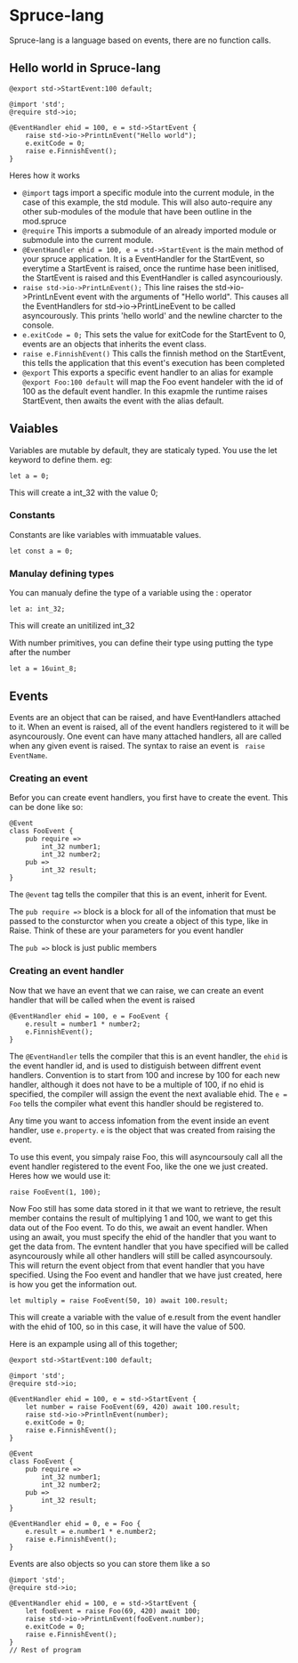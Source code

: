 # Spruce-lang
Spruce-lang is a language based on events, there are no function calls.
## Hello world in Spruce-lang
```spruce
@export std->StartEvent:100 default;

@import 'std';
@require std->io;

@EventHandler ehid = 100, e = std->StartEvent {
    raise std->io->PrintLnEvent("Hello world");
    e.exitCode = 0;
    raise e.FinnishEvent();
}
```

Heres how it works
- `@import` tags import a specific module into the current module, in the case of this example, the std module. This will also auto-require any other sub-modules of 
the module that have been outline in the mod.spruce
- `@require` This imports a submodule of an already imported module or submodule into the current module.
- `@EventHandler ehid = 100, e = std->StartEvent` is the main method of your spruce application. It is a EventHandler for the StartEvent, so everytime a StartEvent 
is 
raised, once the runtime hase been initlised, the StartEvent is raised and this EventHandler is called asyncouriously.
- `raise std->io->PrintLnEvent();` This line raises the std->io->PrintLnEvent event with the arguments of "Hello world". This causes all the EventHandlers for 
std->io->PrintLineEvent to be called 
asyncourously. This prints 'hello world' and the newline charcter to the console.
- `e.exitCode = 0;` This sets the value for exitCode for the StartEvent to 0, events are an objects that inherits the event class.
- `raise e.FinnishEvent()` This calls the finnish method on the StartEvent, this tells the application that this event's execution has been completed
- `@export` This exports a specific event handler to an alias for example `@export Foo:100 default` will map the Foo event handeler with the id of 100 as the 
default event handler. In this exapmle the runtime raises StartEvent, then awaits the event with the alias default.

## Vaiables 
Variables are mutable by default, they are staticaly typed. You use the let keyword to define them. eg:
```spruce
let a = 0;
```
This will create a int_32 with the value 0;

### Constants
Constants are like variables with immuatable values.
```spruce
let const a = 0;
```

### Manulay defining types
You can manualy define the type of a variable using the : operator
```spruce
let a: int_32;
```
This will create an unitilized int_32

With number primitives, you can define their type using putting the type after the number
```spruce
let a = 16uint_8;
```

## Events
Events are an object that can be raised, and have EventHandlers attached to it. When an event is raised, all of the event handlers registered to it will be 
asyncourously. One event can have many attached handlers, all are called when any given event is raised. The syntax to raise an event is ` raise EventName`.

### Creating an event
Befor you can create event handlers, you first have to create the event. This can be done like so:
```spruce
@Event
class FooEvent {
    pub require =>
        int_32 number1;
        int_32 number2;
    pub =>
        int_32 result;
}
```

The `@event` tag tells the compiler that this is an event, inherit for Event.

The `pub require =>` block is a block for all of the infomation that must be passed to the consturctor when you create a object of this type, like in Raise. Think 
of these are your parameters for you event handler

The `pub =>` block is just public members

### Creating an event handler
Now that we have an event that we can raise, we can create an event handler that will be called when the event is raised
```spruce
@EventHandler ehid = 100, e = FooEvent {
    e.result = number1 * number2;
    e.FinnishEvent();
}
```
The `@EventHandler` tells the compiler that this is an event handler, the `ehid` is the event handler id, and is used to distiguish between diffrent event handlers. 
Convention is to start from 100 and increse by 100 for each new handler, although it does not have to be a multiple of 100, if no ehid is specified, the compiler 
will assign the event the next avaliable ehid. The `e = Foo` tells the compiler what event this handler should be registered to.

Any time you want to access infomation from the event inside an event handler, use `e.property`. `e` is the object that was created from raising the event.

To use this event, you simpaly raise Foo, this will asyncoursouly call all the event handler registered to the event Foo, like the one we just created. Heres how we 
would use it:

```spruce
raise FooEvent(1, 100);
```

Now Foo still has some data stored in it that we want to retrieve, the result member contains the result of multiplying 1 and 100, we want to get this data out of 
the Foo event. To do this, we await an event handler. When using an await, you must specify the ehid of the handler that you want to get the data from. The evntent 
handler that you have specified will be called asyncourously while all other handlers will still be called asyncoursouly. This will return the event object from 
that event handler that you have specified. Using the Foo event and handler that we have just created, here is how you get the information out.
```
let multiply = raise FooEvent(50, 10) await 100.result;
```
This will create a variable with the value of e.result from the event handler with the ehid of 100, so in this case, it will have the value of 500.

Here is an expample using all of this together;

```spruce
@export std->StartEvent:100 default;

@import 'std';
@require std->io;

@EventHandler ehid = 100, e = std->StartEvent {
    let number = raise FooEvent(69, 420) await 100.result;
    raise std->io->PrintlnEvent(number);
    e.exitCode = 0;
    raise e.FinnishEvent();    
}

@Event
class FooEvent {
    pub require =>
        int_32 number1;
        int_32 number2;
    pub =>
        int_32 result;
}

@EventHandler ehid = 0, e = Foo {
    e.result = e.number1 * e.number2;
    raise e.FinnishEvent();
}
```

Events are also objects so you can store them like a so

```spruce
@import 'std';
@require std->io;

@EventHandler ehid = 100, e = std->StartEvent {
    let fooEvent = raise Foo(69, 420) await 100;
    raise std->io->PrintLnEvent(fooEvent.number);
    e.exitCode = 0;
    raise e.FinnishEvent();    
}
// Rest of program
```
